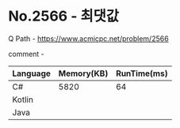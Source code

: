 # No.2566 - 최댓값
Q Path - https://www.acmicpc.net/problem/2566

comment -

Language | Memory(KB) | RunTime(ms)
------------ | ------------- | ------
C# | 5820 | 64
Kotlin |  | 
Java |  | 